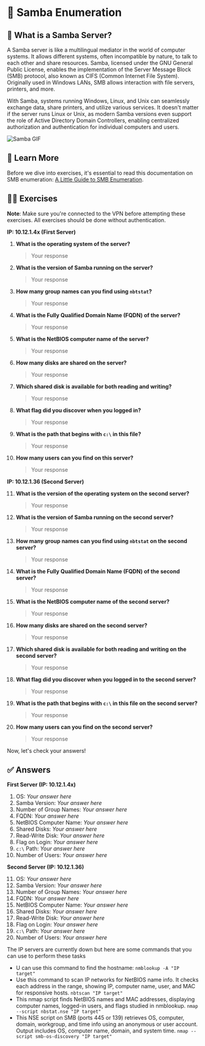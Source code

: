 # 📂 Samba Enumeration

## 🤖 What is a Samba Server?

A Samba server is like a multilingual mediator in the world of computer systems. It allows different systems, often incompatible by nature, to talk to each other and share resources. Samba, licensed under the GNU General Public License, enables the implementation of the Server Message Block (SMB) protocol, also known as CIFS (Common Internet File System). Originally used in Windows LANs, SMB allows interaction with file servers, printers, and more.

With Samba, systems running Windows, Linux, and Unix can seamlessly exchange data, share printers, and utilize various services. It doesn't matter if the server runs Linux or Unix, as modern Samba versions even support the role of Active Directory Domain Controllers, enabling centralized authorization and authentication for individual computers and users.


![Samba GIF](https://media1.giphy.com/media/l0IpWimdziTLydf8Y/giphy.gif)

## 📖 Learn More

Before we dive into exercises, it's essential to read this documentation on SMB enumeration: [A Little Guide to SMB Enumeration](https://www.hackingarticles.in/a-little-guide-to-smb-enumeration/).

## 🏋️‍♂️ Exercises

**Note**: Make sure you're connected to the VPN before attempting these exercises. All exercises should be done without authentication.

**IP: 10.12.1.4x (First Server)**

1. **What is the operating system of the server?**
    > Your response 

2. **What is the version of Samba running on the server?**
    > Your response 

3. **How many group names can you find using `nbtstat`?**
    > Your response 

4. **What is the Fully Qualified Domain Name (FQDN) of the server?**
    > Your response 

5. **What is the NetBIOS computer name of the server?**
    > Your response 

6. **How many disks are shared on the server?**
    > Your response 

7. **Which shared disk is available for both reading and writing?**
    > Your response 

8. **What flag did you discover when you logged in?**
    > Your response 

9. **What is the path that begins with `c:\` in this file?**
    > Your response 

10. **How many users can you find on this server?**
    > Your response 

**IP: 10.12.1.36 (Second Server)**

11. **What is the version of the operating system on the second server?**
    > Your response 

12. **What is the version of Samba running on the second server?**
    > Your response 

13. **How many group names can you find using `nbtstat` on the second server?**
    > Your response 

14. **What is the Fully Qualified Domain Name (FQDN) of the second server?**
    > Your response 

15. **What is the NetBIOS computer name of the second server?**
    > Your response 

16. **How many disks are shared on the second server?**
    > Your response 

17. **Which shared disk is available for both reading and writing on the second server?**
    > Your response 

18. **What flag did you discover when you logged in to the second server?**
    > Your response 

19. **What is the path that begins with `c:\` in this file on the second server?**
    > Your response 

20. **How many users can you find on the second server?**
    > Your response 

Now, let's check your answers!

## ✅ Answers

**First Server (IP: 10.12.1.4x)**

1. OS: *Your answer here*
2. Samba Version: *Your answer here*
3. Number of Group Names: *Your answer here*
4. FQDN: *Your answer here*
5. NetBIOS Computer Name: *Your answer here*
6. Shared Disks: *Your answer here*
7. Read-Write Disk: *Your answer here*
8. Flag on Login: *Your answer here*
9. `c:\` Path: *Your answer here*
10. Number of Users: *Your answer here*

**Second Server (IP: 10.12.1.36)**

11. OS: *Your answer here*
12. Samba Version: *Your answer here*
13. Number of Group Names: *Your answer here*
14. FQDN: *Your answer here*
15. NetBIOS Computer Name: *Your answer here*
16. Shared Disks: *Your answer here*
17. Read-Write Disk: *Your answer here*
18. Flag on Login: *Your answer here*
19. `c:\` Path: *Your answer here*
20. Number of Users: *Your answer here*

The IP servers are currently down but here are some commands that you can use to perform these tasks

- U can use this command to find the hostname: `nmblookup -A "IP target" `
- Use this command to scan IP networks for NetBIOS name info. It checks each address in the range, showing IP, computer name, user, and MAC for responsive hosts. `nbtscan "IP target"`
- This nmap script finds NetBIOS names and MAC addresses, displaying computer names, logged-in users, and flags studied in nmblookup. `nmap --script nbstat.nse "IP target"`
- This NSE script on SMB (ports 445 or 139) retrieves OS, computer, domain, workgroup, and time info using an anonymous or user account. Output includes OS, computer name, domain, and system time. `nmap --script smb-os-discovery "IP target"`